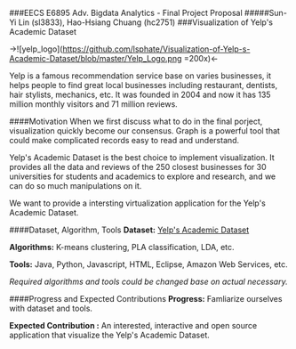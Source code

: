 ###EECS E6895 Adv. Bigdata Analytics - Final Project Proposal
#####Sun-Yi Lin (sl3833), Hao-Hsiang Chuang (hc2751)
###Visualization of Yelp's Academic Dataset

->![yelp_logo](https://github.com/lsphate/Visualization-of-Yelp-s-Academic-Dataset/blob/master/Yelp_Logo.png =200x)<-

Yelp is a famous recommendation service base on varies businesses, it helps people to find great local businesses including restaurant, dentists, hair stylists, mechanics, etc. It was founded in 2004 and now it has 135 million monthly visitors and 71 million reviews.

####Motivation
When we first discuss what to do in the final porject, visualization quickly become our consensus. Graph is a powerful tool that could make complicated records easy to read and understand. 

Yelp's Academic Dataset is the best choice to implement visualization. It provides all the data and reviews of the 250 closest businesses for 30 universities for students and academics to explore and research, and we can do so much manipulations on it.

We want to provide a intersting virtualization application for the Yelp's Academic Dataset.####Dataset, Algorithm, Tools
**Dataset:**
[Yelp's Academic Dataset](https://www.yelp.com/academic_dataset)**Algorithms:** K-means clustering, PLA classification, LDA, etc.**Tools:**Java, Python, Javascript, HTML, Eclipse, Amazon Web Services, etc.*Required algorithms and tools could be changed base on actual necessary.*####Progress and Expected Contributions**Progress:** Famliarize ourselves with dataset and tools.**Expected Contribution :**An interested, interactive and open source application that visualize the Yelp's Academic Dataset. 